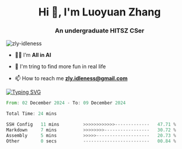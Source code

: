 <h1 align="center">Hi 👋, I'm Luoyuan Zhang</h1>

<h3 align="center">An undergraduate HITSZ CSer</h3>

<p align="left"> <img src="https://komarev.com/ghpvc/?username=zly-idleness&label=Profile%20views&color=0e75b6&style=flat" alt="zly-idleness" /> </p>


- 👨‍💻 I’m **All in AI**

- 🌱 I'm tring to find more fun in real life

- 📫 How to reach me **zly.idleness@gmail.com**



[![Typing SVG](https://readme-typing-svg.herokuapp.com?font=Fira+Code&pause=1000&width=435&lines=I+Maybe+Slow)](https://git.io/typing-svg)


<!--START_SECTION:waka-->

```rust
From: 02 December 2024 - To: 09 December 2024

Total Time: 24 mins

SSH Config   11 mins         >>>>>>>>>>>>-------------   47.71 %
Markdown     7 mins          >>>>>>>>-----------------   30.72 %
Assembly     5 mins          >>>>>--------------------   20.73 %
Other        0 secs          -------------------------   00.84 %
```

<!--END_SECTION:waka-->


